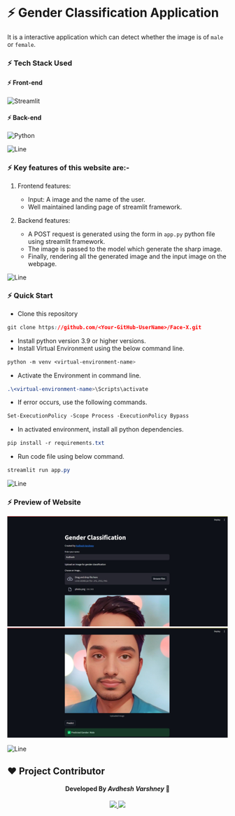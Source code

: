 # :zap: Gender Classification Application 

It is a interactive application which can detect whether the image is of `male` or `female`.

### :zap: Tech Stack Used 

#### :zap: Front-end 
![Streamlit](https://img.shields.io/badge/Streamlit-FF4B4B.svg?style=for-the-badge&logo=Streamlit&logoColor=white)

#### :zap: Back-end 
![Python](https://img.shields.io/badge/python-%2314354C.svg?&style=for-the-badge&logo=python&logoColor=white)

![Line](https://user-images.githubusercontent.com/85225156/171937799-8fc9e255-9889-4642-9c92-6df85fb86e82.gif)

### :zap: Key features of this website are:-

1. Frontend features:
   - Input: A image and the name of the user.
   - Well maintained landing page of streamlit framework.

2. Backend features:
   - A POST request is generated using the form in `app.py` python file using streamlit framework.
   - The image is passed to the model which generate the sharp image.
   - Finally, rendering all the generated image and the input image on the webpage.

![Line](https://user-images.githubusercontent.com/85225156/171937799-8fc9e255-9889-4642-9c92-6df85fb86e82.gif)

### :zap: Quick Start 
- Clone this repository
```css
git clone https://github.com/<Your-GitHub-UserName>/Face-X.git
```
- Install python version 3.9 or higher versions.
- Install Virtual Environment using the below command line.
```css
python -m venv <virtual-environment-name>
```
- Activate the Environment in command line.
```css
.\<virtual-environment-name>\Scripts\activate
```
- If error occurs, use the following commands.
```css
Set-ExecutionPolicy -Scope Process -ExecutionPolicy Bypass
```
- In activated environment, install all python dependencies.
```css
pip install -r requirements.txt
```
- Run code file using below command.
```css
streamlit run app.py
```

![Line](https://user-images.githubusercontent.com/85225156/171937799-8fc9e255-9889-4642-9c92-6df85fb86e82.gif)

### :zap: Preview of Website 

![screenshot](./images/Screenshot_1.jpeg)
![screenshot](./images/Screenshot_2.jpeg)


![Line](https://user-images.githubusercontent.com/85225156/171937799-8fc9e255-9889-4642-9c92-6df85fb86e82.gif)

## ❤️ Project Contributor 

<h4 align='center'>Developed By <b><i>Avdhesh Varshney</i></b> 👦</h4>
<p align='center'>
  <a href='https://www.linkedin.com/in/avdhesh-varshney'>
    <img src='https://img.shields.io/badge/linkedin-%230077B5.svg?style=for-the-badge&logo=linkedin&logoColor=white' />
  </a>
  <a href='https://www.github.com/Avdhesh-Varshney'>
    <img src='https://img.shields.io/badge/github-%23121011.svg?style=for-the-badge&logo=github&logoColor=white' />
  </a>
</p>

